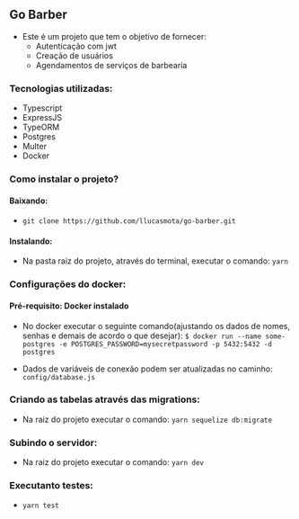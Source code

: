 ## Go Barber

- Este é um projeto que tem o objetivo de fornecer:
  - Autenticação com jwt
  - Creação de usuários
  - Agendamentos de serviços de barbearia

### Tecnologias utilizadas:

- Typescript
- ExpressJS
- TypeORM
- Postgres
- Multer
- Docker

### Como instalar o projeto?

#### Baixando:

- `git clone https://github.com/llucasmota/go-barber.git`

#### Instalando:

- Na pasta raiz do projeto, através do terminal, executar o comando: `yarn`

### Configurações do docker:

#### Pré-requisito: Docker instalado

- No docker executar o seguinte comando(ajustando os dados de nomes, senhas e demais de acordo o que desejar): `$ docker run --name some-postgres -e POSTGRES_PASSWORD=mysecretpassword -p 5432:5432 -d postgres`

- Dados de variáveis de conexão podem ser atualizadas no caminho: `config/database.js`

### Criando as tabelas através das migrations:

- Na raiz do projeto executar o comando: `yarn sequelize db:migrate`

### Subindo o servidor:

- Na raiz do projeto executar o comando: `yarn dev`

### Executanto testes:

- `yarn test`
